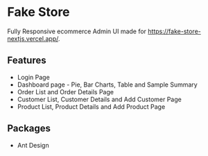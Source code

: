 # Fake Store

Fully Responsive ecommerce Admin UI made for https://fake-store-nextjs.vercel.app/.

## Features

- Login Page
- Dashboard page - Pie, Bar Charts, Table and Sample Summary
- Order List and Order Details Page
- Customer List, Customer Details and Add Customer Page
- Product List, Product Details and Add Product Page

## Packages

- Ant Design
